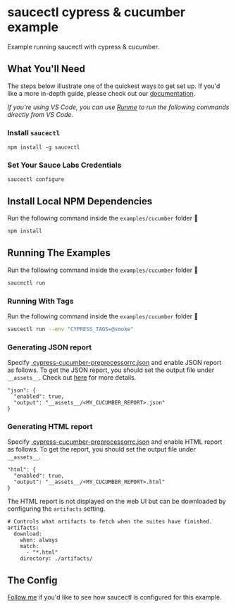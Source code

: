 # saucectl cypress & cucumber example

Example running saucectl with cypress & cucumber.

## What You'll Need

The steps below illustrate one of the quickest ways to get set up. If you'd like a more in-depth guide, please check out
our [documentation](https://docs.saucelabs.com/dev/cli/saucectl/#installing-saucectl).

_If you're using VS Code, you can use [Runme](https://marketplace.visualstudio.com/items?itemName=stateful.runme) to run the following commands directly from VS Code._

### Install `saucectl`

```shell
npm install -g saucectl
```

### Set Your Sauce Labs Credentials

```shell
saucectl configure
```

## Install Local NPM Dependencies

Run the following command inside the `examples/cucumber` folder :rocket:

```bash
npm install
```

## Running The Examples

Run the following command inside the `examples/cucumber` folder :rocket:

```bash
saucectl run
```

### Running With Tags

Run the following command inside the `examples/cucumber` folder :rocket:

```bash
saucectl run --env "CYPRESS_TAGS=@smoke"
```

### Generating JSON report

Specify [.cypress-cucumber-preprocessorrc.json](./.cypress-cucumber-preprocessorrc.json) and enable JSON report as follows. To get the JSON report, you should set the output file under `__assets__`.
Check out [here](https://github.com/badeball/cypress-cucumber-preprocessor/blob/master/docs/json-report.md) for more details.

```
"json": {
  "enabled": true,
  "output": "__assets__/<MY_CUCUMBER_REPORT>.json"
}
```

### Generating HTML report

Specify [.cypress-cucumber-preprocessorrc.json](./.cypress-cucumber-preprocessorrc.json) and enable HTML report as follows. To get the report, you should set the output file under `__assets__`.

```
"html": {
  "enabled": true,
  "output": "__assets__/<MY_CUCUMBER_REPORT>.html"
}
```

The HTML report is not displayed on the web UI but can be downloaded by configuring the `artifacts` setting.

```
# Controls what artifacts to fetch when the suites have finished.
artifacts:
  download:
    when: always
    match:
      - "*.html"
    directory: ./artifacts/
```

## The Config

[Follow me](.sauce/config.yml) if you'd like to see how saucectl is configured for this example.

